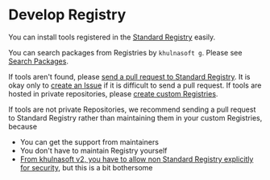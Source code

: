 # Develop Registry

You can install tools registered in the [Standard Registry](/docs/products/khulnasoft-registry) easily.

You can search packages from Registries by `khulnasoft g`.
Please see [Search Packages](/docs/tutorial/search-packages).

If tools aren't found, please [send a pull request to Standard Registry](/docs/products/khulnasoft-registry/contributing). It is okay only to [create an Issue](https://github.com/khulnasoftproj/khulnasoft-registry/issues) if it is difficult to send a pull request. If tools are hosted in private repositories, please [create custom Registries](create-private-registry.md).

If tools are not private Repositories, we recommend sending a pull request to Standard Registry rather than maintaining them in your custom Registries, because

- You can get the support from maintainers
- You don't have to maintain Registry yourself
- [From khulnasoft v2, you have to allow non Standard Registry explicitly for security](/docs/reference/upgrade-guide/v2/only-standard-registry-is-allowed-by-default/), but this is a bit bothersome

